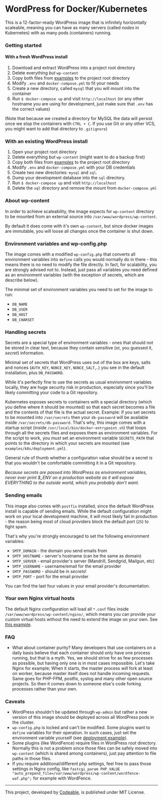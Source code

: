 # WordPress for Docker/Kubernetes

This is a 12-factor-ready WordPress image that is infinitely horizontally scaleable, meaning you can have as many servers (called _nodes_ in Kubernetes) with as many pods (containers) running.

### Getting started

#### With a fresh WordPress install

1. Download and extract WordPress into a project root directory
2. Delete everything _but_ `wp-content`
3. Copy both files from [examples](examples) to the project root directory
4. Modify `.env` and `docker-compose.yml` to fit your needs
5. Create a new directory, called `mysql` that you will mount into the container
6. Run `$ docker-compose up` and visit `http://localhost` (or any other hostname you are using for development, just make sure that `.env` has the correct values)

(Note that because we created a directory for MySQL the data will persist once we stop the containers with `CTRL + C`. If you use Git or any other VCS, you might want to add that directory to `.gitignore`)

### With an existing WordPress install

1. Open your project root directory
2. Delete everything _but_ `wp-content` (might want to do a backup first)
3. Copy both files from [examples](examples) to the project root directory
4. Modify `.env` and `docker-compose.yml` with your DB credentials
5. Create two new directories: `mysql` and `sql`.
6. Dump your development database into the `sql` directory.
7. Run `$ docker-compose up` and visit `http://localhost`
8. Delete the `sql` directory and remove the mount from `docker-compose.yml`

### About wp-content

In order to achieve scaleability, the image expects for `wp-content` directory to be mounted from an external source into `/var/www/wordpress/wp-content`.

By default it does come with it's own `wp-content`, but since docker images are immutable, you will loose all changes once the container is shut down.

### Environment variables and wp-config.php

The image comes with a modified `wp-config.php` that converts all environment variables into `define` calls you would normally do in there - this means there is no need to modify the file directly. In fact, for scalability, you are strongly advised not to. Instead, just pass all variables you need defined as an environment variables (with the exception of secrets, which are describe below).

The minimal set of environment variables you need to set for the image to run:
 - `DB_NAME`
 - `DB_USER`
 - `DB_HOST`
 - `DB_CHARSET`

### Handling secrets

Secrets are a special type of environment variables - ones that should not be stored in clear text, because they contain sensitive (or, you guessed it, _secret_) information.

Minimal set of secrets that WordPress uses out of the box are keys, salts and nonces (`AUTH_KEY`, `NONCE_KEY`, `NONCE_SALT`,..) you see in the default installation, plus `DB_PASSWORD`.

While it's perfectly fine to use the secrets as usual environment variables locally, they are huge security risk in production, especially since you'll be likely committing your code to a Git repository.

Kubernetes exposes secrets to containers with a special directory (which you define where it should be mounted) so that each secret becomes a file and the contents of that file is the actual secret. Example: if you set secrets to be mounted into `/var/secrets` then your `db-password` will be available inside `/var/secrets/db-password`.
That's why, this image comes with a startup script (inside `/usr/local/bin/docker-entrypoint.sh`) that loops through all the secrets files and exposes them as environment variables. For the script to work, you *must* set an environment variable `SECRETS_PATH` that points to the directory in which your secrets are mounted (see `examples/k8s/deployment.yml`).

General rule of thumb whether a configuration value should be a secret is that you wouldn't be comfortable committing it in a Git repository.

*Because secrets are passed into WordPress as environment variables, never ever print $_ENV on a production website as it will expose EVERYTHING to the outside world, which you probably don't want.*

### Sending emails

This image also comes with `postfix` installed, since the default WordPress install is capable of sending emails. While the default configuration might work on your local development machine, it will most likely fail in production - the reason being most of cloud providers block the default port (`25`) to fight spam.

That's why you're strongly encouraged to set the following environment variables:

- `SMTP_DOMAIN` - the domain you send emails from
- `SMTP_HOSTNAME` - server's hostname (can be the same as domain)
- `SMTP_SERVER` - email provider's server (Mandrill, Sendgrid, Mailgun, etc)
- `SMTP_USERNAME` - username/email for the email provider
- `SMTP_PASSWORD` - should be in _secrets_!
- `SMTP_PORT` - port for the email provider

You can find the last four values in your email provider's documentation.

### Your own Nginx virtual hosts

The default Nginx configuration will load all `*.conf` files inside `/var/www/wordpress/wp-content/nginx/`, which means you can provide your custom virtual hosts without the need to extend the image on your own. See [this example](examples/nginx.conf).

### FAQ
- What about container purity?
Many developers that use containers on a daily basis believe that each container should only have one process running, but that is a myth. Yes, we should strive for as few processes as possible, but having only one is in most cases impossible. Let's take Nginx for example; When it starts, the master process _will_ fork at least on worker, because master itself does not handle incoming requests. Same goes for PHP-FPM, postfix, syslog and many other open source projects. So then it comes down to someone else's code forking processes rather than your own.

### Caveats
- WordPress shouldn't be updated through `wp-admin` but rather a new version of this image should be deployed across all WordPress pods in the cluster.
- `wp-config.php` is locked and can't be modified. Some plugins want to `define` variables for their operation. In such cases, just set the environment variable yourself (see [deployment example](examples/k8s/deployment.yml`)).
- Some plugins (like WordFence) require files in WordPress root directory. Normally this is not a problem since those files can be safely moved into `wp-content` (which is shared among containers), just pay attention to file paths in those files.
- If you require additional/different php settings, feel free to pass those settings in Nginx config, like `fastcgi_param PHP_VALUE "auto_prepend_file=/var/www/wordpress/wp-content/wordfence-waf.php";` for example with WordFence.

---
This project, developed by [Codeable](https://codeable.io), is published under MIT License.
